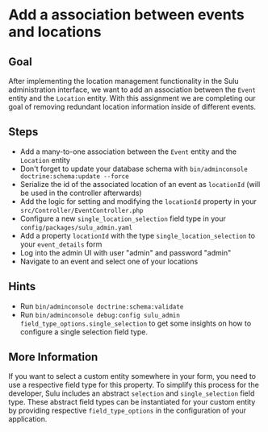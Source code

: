 Add a association between events and locations
==============================================

Goal
----

After implementing the location management functionality in the Sulu administration interface, we want to add an 
association between the `Event` entity and the `Location` entity. With this assignment we are completing our goal of 
removing redundant location information inside of different events.

Steps
-----

* Add a many-to-one association between the `Event` entity and the `Location` entity
* Don't forget to update your database schema with `bin/adminconsole doctrine:schema:update --force`
* Serialize the id of the associated location of an event as `locationId` (will be used in the controller afterwards)
* Add the logic for setting and modifying the `locationId` property in your `src/Controller/EventController.php`
* Configure a new `single_location_selection` field type in your `config/packages/sulu_admin.yaml`
* Add a property `locationId` with the type `single_location_selection` to your `event_details` form
* Log into the admin UI with user "admin" and password "admin"
* Navigate to an event and select one of your locations

Hints
-----

* Run `bin/adminconsole doctrine:schema:validate`
* Run `bin/adminconsole debug:config sulu_admin field_type_options.single_selection` to get some insights on how to
 configure a single selection field type.

More Information
----------------

If you want to select a custom entity somewhere in your form, you need to use a respective field type for this 
property. To simplify this process for the developer, Sulu includes an abstract `selection` and `single_selection` 
field type. These abstract field types can be instantiated for your custom entity by providing respective 
`field_type_options` in the configuration of your application.
